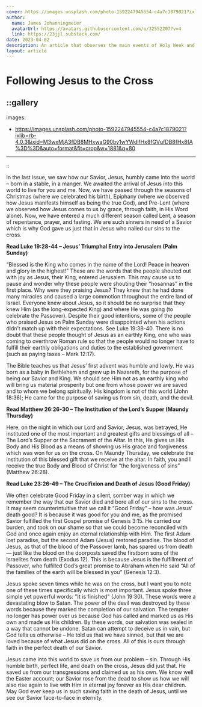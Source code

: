 ```yaml
---
cover: https://images.unsplash.com/photo-1592247945554-c4a7c1879021?ixlib=rb-4.0.3&ixid=M3wxMjA3fDB8MHxwaG90by1wYWdlfHx8fGVufDB8fHx8fA%3D%3D&auto=format&fit=crop&w=1881&q=80
author:
  name: James Johanningmeier
  avatarUrl: https://avatars.githubusercontent.com/u/32552207?v=4
  link: https://23jjl.substack.com/
date: 2023-04-02
description: An article that observes the main events of Holy Week and the passion of Christ.
layout: article
---
```


# Following Jesus to the Cross

::gallery
---
  images:
  - https://images.unsplash.com/photo-1592247945554-c4a7c1879021?ixlib=rb-4.0.3&ixid=M3wxMjA3fDB8MHxwaG90by1wYWdlfHx8fGVufDB8fHx8fA%3D%3D&auto=format&fit=crop&w=1881&q=80
---
::

In the last issue, we saw how our Savior, Jesus, humbly came into the world – born in a stable, in a manger. We awaited the arrival of Jesus into this world to live for you and me. Now, we have passed through the seasons of Christmas (where we celebrated his birth), Epiphany (where we observed how Jesus manifests himself as being the true God), and Pre-Lent (where we observed how Jesus comes to us by grace, through faith, in His Word alone). Now, we have entered a much different season called Lent, a season of repentance, prayer, and fasting. We are such sinners in need of a Savior which is why God gave us just that in Jesus who nailed our sins to the cross.

**Read Luke 19:28-44 – Jesus’ Triumphal Entry into Jerusalem (Palm Sunday)**

“Blessed is the King who comes in the name of the Lord! Peace in heaven and glory in the highest!” These are the words that the people shouted out with joy as Jesus, their King, entered Jerusalem. This may cause us to pause and wonder why these people were shouting their “hosannas” in the first place. Why were they praising Jesus? They knew that he had done many miracles and caused a large commotion throughout the entire land of Israel. Everyone knew about Jesus, so it should be no surprise that they knew Him (as the long-expected King) and where He was going (to celebrate the Passover). Despite their good intentions, some of the people who praised Jesus on Palm Sunday were disappointed when his actions didn’t match up with their expectations. See Luke 19:38-40. There is no doubt that these people thought of Jesus as an earthly King, one who was coming to overthrow Roman rule so that the people would no longer have to fulfill their earthly obligations and duties to the established government (such as paying taxes – Mark 12:17).

The Bible teaches us that Jesus’ first advent was humble and lowly. He was born as a baby in Bethlehem and grew up in Nazareth, for the purpose of being our Savior and King. We should see Him not as an earthly king who will bring us material prosperity but one from whose power we are saved and to whom we belong spiritually. His kingdom is not of this world (John 18:36); He came for the purpose of saving us from sin, death, and the devil. 

**Read Matthew 26:26-30 – The Institution of the Lord’s Supper (Maundy Thursday)**

Here, on the night in which our Lord and Savior, Jesus, was betrayed, He instituted one of the most important and greatest gifts and blessings of all – The Lord’s Supper or the Sacrament of the Altar. In this, He gives us His Body and His Blood as a means of showing us His grace and forgiveness which was won for us on the cross. On Maundy Thursday, we celebrate the institution of this blessed gift that we receive at the altar. In faith, you and I receive the true Body and Blood of Christ for “the forgiveness of sins” (Matthew 26:28).

**Read Luke 23:26-49 – The Crucifixion and Death of Jesus (Good Friday)**

We often celebrate Good Friday in a silent, somber way in which we remember the way that our Savior died and bore all of our sins to the cross. It may seem counterintuitive that we call it “Good Friday” – how was Jesus’ death good? It is because it was good for you and me, as the promised Savior fulfilled the first Gospel promise of Genesis 3:15. He carried our burden, and took on our shame so that we could become reconciled with God and once again enjoy an eternal relationship with Him. The first Adam lost paradise, but the second Adam (Jesus) restored paradise. The blood of Jesus, as that of the blood of the Passover lamb, has spared us from death — just like the blood on the doorposts saved the firstborn sons of the Israelites from death (Exodus 12). This is because Jesus is the fulfillment of Passover, who fulfilled God’s great promise to Abraham when He said “All of the families of the earth will be blessed in you” (Genesis 12:3).

Jesus spoke seven times while he was on the cross, but I want you to note one of these times specifically which is most important. Jesus spoke three simple yet powerful words: "It is finished" (John 19:30). These words were a devastating blow to Satan. The power of the devil was destroyed by these words because they marked the completion of our salvation. The tempter no longer has power over us because God has called and marked us as His own and made us His children. By these words, our salvation was sealed in a way that cannot be undone. Satan can attempt to deceive us in vain, but God tells us otherwise – He told us that we have sinned, but that we are loved because of what Jesus did on the cross. All of this is ours through faith in the perfect death of our Savior. 

Jesus came into this world to save us from our problem – sin. Through His humble birth, perfect life, and death on the cross, Jesus did just that. He saved us from our transgressions and claimed us as his own. We know well the Easter account; our Savior rose from the dead to show us how we will also rise again to live with Him in eternal joy forever as His dear children. May God ever keep us in such saving faith in the death of Jesus, until we see our Savior face-to-face in eternity.